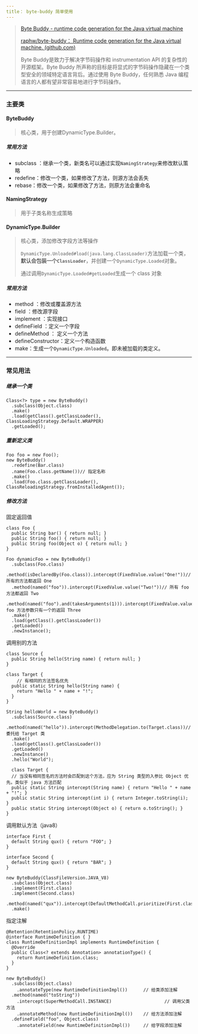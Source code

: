 ```yaml
---
title： byte-buddy 简单使用
---
```


> [Byte Buddy - runtime code generation for the Java virtual machine](https：//bytebuddy.net/#/tutorial)
>
> [raphw/byte-buddy： Runtime code generation for the Java virtual machine. (github.com)](https：//github.com/raphw/byte-buddy)
>
> Byte Buddy是致力于解决字节码操作和 instrumentation API 的复杂性的开源框架。Byte Buddy 所声称的目标是将显式的字节码操作隐藏在一个类型安全的领域特定语言背后。通过使用 Byte Buddy，任何熟悉 Java 编程语言的人都有望非常容易地进行字节码操作。



------



### 主要类

#### ByteBuddy

> 核心类，用于创建DynamicType.Builder。

##### 常用方法

- subclass ：继承一个类，新类名可以通过实现`NamingStrategy`来修改默认策略
- redefine：修改一个类，如果修改了方法，则源方法会丢失
- rebase：修改一个类，如果修改了方法，则原方法会重命名

#### NamingStrategy

> 用于子类名称生成策略

#### DynamicType.Builder

> 核心类，添加修改字段方法等操作
>
> `DynamicType.Unloaded#load(java.lang.ClassLoader)`方法加载一个类，**默认会包装一个`ClassLoader`**，并创建一个`DynamicType.Loaded`对象。
>
> 通过调用`DynamicType.Loaded#getLoaded`生成一个 class 对象

##### 常用方法

- method ：修改或覆盖源方法
- field ：修改源字段
- implement ：实现接口
- defineField ：定义一个字段
- defineMethod ： 定义一个方法
- defineConstructor：定义一个构造函数
- make：生成一个`DynamicType.Unloaded`。即未被加载的类定义。



------



### 常见用法

##### 继承一个类

```
Class<?> type = new ByteBuddy()
  .subclass(Object.class)
  .make()
  .load(getClass().getClassLoader(), ClassLoadingStrategy.Default.WRAPPER)
  .getLoaded();
```

##### 重新定义类

```
Foo foo = new Foo();
new ByteBuddy()
  .redefine(Bar.class)
  .name(Foo.class.getName())// 指定名称
  .make()
  .load(Foo.class.getClassLoader(), ClassReloadingStrategy.fromInstalledAgent());
```

##### 修改方法

固定返回值

```
class Foo {
  public String bar() { return null; }
  public String foo() { return null; }
  public String foo(Object o) { return null; }
}
 
Foo dynamicFoo = new ByteBuddy()
  .subclass(Foo.class)
  .method(isDeclaredBy(Foo.class)).intercept(FixedValue.value("One!"))// 所有的方法都返回 One
  .method(named("foo")).intercept(FixedValue.value("Two!"))// 所有 foo 方法都返回 Two
  .method(named("foo").and(takesArguments(1))).intercept(FixedValue.value("Three!"))// foo 方法参数只有一个的返回 Three
  .make()
  .load(getClass().getClassLoader())
  .getLoaded()
  .newInstance();

```

调用别的方法

```
class Source {
  public String hello(String name) { return null; }
}
 
class Target {
	// 有相同的方法签名优先
  public static String hello(String name) {
    return "Hello " + name + "!";
  }
}
 
String helloWorld = new ByteBuddy()
  .subclass(Source.class)
  .method(named("hello")).intercept(MethodDelegation.to(Target.class))// 委托给 Target 类
  .make()
  .load(getClass().getClassLoader())
  .getLoaded()
  .newInstance()
  .hello("World");
  
  class Target {
  // 当没有相同签名的方法时会匹配到这个方法，应为 String 类型的入参比 Object 优先。类似于 java 方法匹配
  public static String intercept(String name) { return "Hello " + name + "!"; }
  public static String intercept(int i) { return Integer.toString(i); }
  public static String intercept(Object o) { return o.toString(); }
}
```

调用默认方法（java8）

```
interface First {
  default String qux() { return "FOO"; }
}
 
interface Second {
  default String qux() { return "BAR"; }
}

new ByteBuddy(ClassFileVersion.JAVA_V8)
  .subclass(Object.class)
  .implement(First.class)
  .implement(Second.class)
  .method(named("qux")).intercept(DefaultMethodCall.prioritize(First.class))
  .make()
```

指定注解

```
@Retention(RetentionPolicy.RUNTIME)
@interface RuntimeDefinition { }
class RuntimeDefinitionImpl implements RuntimeDefinition {
  @Override
  public Class<? extends Annotation> annotationType() {
    return RuntimeDefinition.class;
  }
}

new ByteBuddy()
  .subclass(Object.class)
    .annotateType(new RuntimeDefinitionImpl())		// 给类添加注解
  .method(named("toString"))
    .intercept(SuperMethodCall.INSTANCE)					// 调用父类方法
    .annotateMethod(new RuntimeDefinitionImpl()) 	// 给方法添加注解
  .defineField("foo", Object.class)
    .annotateField(new RuntimeDefinitionImpl())		// 给字段添加注解
```

